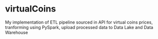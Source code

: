 # virtualCoins
My implementation of ETL pipeline sourced in API for virtual coins prices, tranforming using PySpark, upload processed data to Data Lake and Data Warehouse
